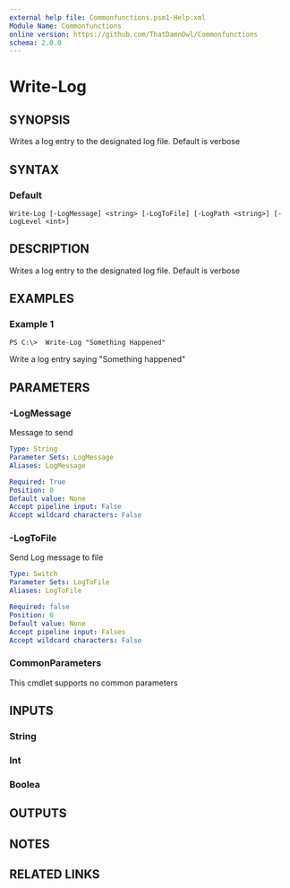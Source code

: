 ```yaml
---
external help file: Commonfunctions.psm1-Help.xml
Module Name: Commonfunctions
online version: https://github.com/ThatDamnOwl/Commonfunctions
schema: 2.0.0
---
```


# Write-Log

## SYNOPSIS
Writes a log entry to the designated log file. Default is verbose

## SYNTAX

### Default
```
Write-Log [-LogMessage] <string> [-LogToFile] [-LogPath <string>] [-LogLevel <int>]
```

## DESCRIPTION
Writes a log entry to the designated log file. Default is verbose

## EXAMPLES

### Example 1
```
PS C:\>  Write-Log "Something Happened"
```

Write a log entry saying "Something happened"

## PARAMETERS

### -LogMessage
Message to send

```yaml
Type: String
Parameter Sets: LogMessage
Aliases: LogMessage

Required: True
Position: 0
Default value: None
Accept pipeline input: False
Accept wildcard characters: False
```

### -LogToFile
Send Log message to file

```yaml
Type: Switch
Parameter Sets: LogToFile
Aliases: LogToFile

Required: false
Position: 0
Default value: None
Accept pipeline input: Falses
Accept wildcard characters: False
```

### CommonParameters
This cmdlet supports no common parameters

## INPUTS

### String
### Int
### Boolea
## OUTPUTS

## NOTES

## RELATED LINKS
